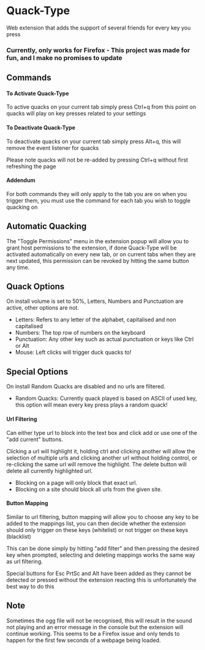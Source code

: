# Quack-Type
Web extension that adds the support of several friends for every key you press

### Currently, only works for Firefox - This project was made for fun, and I make no promises to update

## Commands

#### To Activate Quack-Type
To active quacks on your current tab simply press Ctrl+q from this point on quacks will play on key presses related to your settings

#### To Deactivate Quack-Type
To deactivate quacks on your current tab simply press Alt+q, this will remove the event listener for quacks

Please note quacks will not be re-added by pressing Ctrl+q without first refreshing the page

#### Addendum
For both commands they will only apply to the tab you are on when you trigger them, you must use the command for each tab you wish to toggle quacking on

## Automatic Quacking
The "Toggle Permissions" menu in the extension popup will allow you to grant host permissions to the extension, if done
Quack-Type will be activated automatically on every new tab, or on current tabs when they are next updated, this
permission can be revoked by hitting the same button any time.

## Quack Options

On install volume is set to 50%, Letters, Numbers and Punctuation are active, other options are not.

- Letters: Refers to any letter of the alphabet, capitalised and non capitalised
- Numbers: The top row of numbers on the keyboard
- Punctuation: Any other key such as actual punctuation or keys like Ctrl or Alt
- Mouse: Left clicks will trigger duck quacks to!

## Special Options

On install Random Quacks are disabled and no urls are filtered.

- Random Quacks: Currently quack played is based on ASCII of used key, this option will mean every key press plays a
  random quack!

#### Url Filtering

Can either type url to block into the text box and click add or use one of the "add current" buttons.

Clicking a url will highlight it, holding ctrl and clicking another will allow the selection of multiple urls and clicking 
another url without holding control, or re-clicking the same url will remove the highlight. The delete button will delete 
all currently highlighted url.

- Blocking on a page will only block that exact url.
- Blocking on a site should block all urls from the given site.


#### Button Mapping

Similar to url filtering, button mapping will allow you to choose any key to be added to the mappings list, you can then
decide whether the extension should only trigger on these keys (whitelist) or not trigger on these keys (blacklist)

This can be done simply by hitting "add filter" and then pressing the desired key when prompted, selecting and deleting 
mappings works the same way as url filtering.

Special buttons for Esc PrtSc and Alt have been added as they cannot be detected or pressed without the extension reacting
this is unfortunately the best way to do this


## Note
Sometimes the ogg file will not be recognised, this will result in the sound not playing and an error message in the
console but the extension will continue working. This seems to be a Firefox issue and only tends to happen for the first
few seconds of a webpage being loaded.
